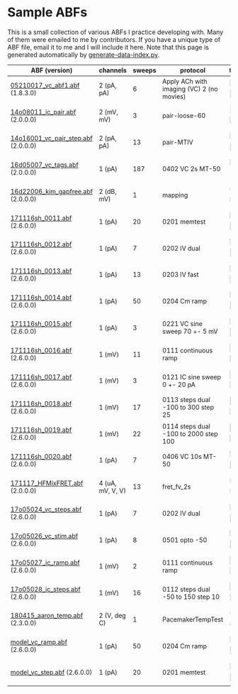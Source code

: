 # Sample ABFs

This is a small collection of various ABFs I practice developing with. Many of them were emailed to me by contributors. If you have a unique type of ABF file, email it to me and I will include it here. Note that this page is generated automatically by [generate-data-index.py](generate-data-index.py).

ABF (version) | channels | sweeps | protocol | thumbnail
---|---|---|---|---
[05210017_vc_abf1.abf](headers/05210017_vc_abf1.md) (1.8.3.0)|2 (pA, pA)|6|Apply ACh with imaging (VC) 2 (no movies)|![headers/05210017_vc_abf1.jpg](headers/05210017_vc_abf1.png)
[14o08011_ic_pair.abf](headers/14o08011_ic_pair.md) (2.0.0.0)|2 (mV, mV)|3|pair-loose-60|![headers/14o08011_ic_pair.jpg](headers/14o08011_ic_pair.png)
[14o16001_vc_pair_step.abf](headers/14o16001_vc_pair_step.md) (2.0.0.0)|2 (pA, pA)|13|pair-MTIV|![headers/14o16001_vc_pair_step.jpg](headers/14o16001_vc_pair_step.png)
[16d05007_vc_tags.abf](headers/16d05007_vc_tags.md) (2.0.0.0)|1 (pA)|187|0402 VC 2s MT-50|![headers/16d05007_vc_tags.jpg](headers/16d05007_vc_tags.png)
[16d22006_kim_gapfree.abf](headers/16d22006_kim_gapfree.md) (2.0.0.0)|2 (dB, mV)|1|mapping|![headers/16d22006_kim_gapfree.jpg](headers/16d22006_kim_gapfree.png)
[171116sh_0011.abf](headers/171116sh_0011.md) (2.6.0.0)|1 (pA)|20|0201 memtest|![headers/171116sh_0011.jpg](headers/171116sh_0011.png)
[171116sh_0012.abf](headers/171116sh_0012.md) (2.6.0.0)|1 (pA)|7|0202 IV dual|![headers/171116sh_0012.jpg](headers/171116sh_0012.png)
[171116sh_0013.abf](headers/171116sh_0013.md) (2.6.0.0)|1 (pA)|13|0203 IV fast|![headers/171116sh_0013.jpg](headers/171116sh_0013.png)
[171116sh_0014.abf](headers/171116sh_0014.md) (2.6.0.0)|1 (pA)|50|0204 Cm ramp|![headers/171116sh_0014.jpg](headers/171116sh_0014.png)
[171116sh_0015.abf](headers/171116sh_0015.md) (2.6.0.0)|1 (pA)|3|0221 VC sine sweep 70 +- 5 mV|![headers/171116sh_0015.jpg](headers/171116sh_0015.png)
[171116sh_0016.abf](headers/171116sh_0016.md) (2.6.0.0)|1 (mV)|11|0111 continuous ramp|![headers/171116sh_0016.jpg](headers/171116sh_0016.png)
[171116sh_0017.abf](headers/171116sh_0017.md) (2.6.0.0)|1 (mV)|3|0121 IC sine sweep 0 +- 20 pA|![headers/171116sh_0017.jpg](headers/171116sh_0017.png)
[171116sh_0018.abf](headers/171116sh_0018.md) (2.6.0.0)|1 (mV)|17|0113 steps dual -100 to 300 step 25|![headers/171116sh_0018.jpg](headers/171116sh_0018.png)
[171116sh_0019.abf](headers/171116sh_0019.md) (2.6.0.0)|1 (mV)|22|0114 steps dual -100 to 2000 step 100|![headers/171116sh_0019.jpg](headers/171116sh_0019.png)
[171116sh_0020.abf](headers/171116sh_0020.md) (2.6.0.0)|1 (pA)|7|0406 VC 10s MT-50|![headers/171116sh_0020.jpg](headers/171116sh_0020.png)
[171117_HFMixFRET.abf](headers/171117_HFMixFRET.md) (2.0.0.0)|4 (uA, mV, V, V)|13|fret_fv_2s|![headers/171117_HFMixFRET.jpg](headers/171117_HFMixFRET.png)
[17o05024_vc_steps.abf](headers/17o05024_vc_steps.md) (2.6.0.0)|1 (pA)|7|0202 IV dual|![headers/17o05024_vc_steps.jpg](headers/17o05024_vc_steps.png)
[17o05026_vc_stim.abf](headers/17o05026_vc_stim.md) (2.6.0.0)|1 (pA)|8|0501 opto -50|![headers/17o05026_vc_stim.jpg](headers/17o05026_vc_stim.png)
[17o05027_ic_ramp.abf](headers/17o05027_ic_ramp.md) (2.6.0.0)|1 (mV)|2|0111 continuous ramp|![headers/17o05027_ic_ramp.jpg](headers/17o05027_ic_ramp.png)
[17o05028_ic_steps.abf](headers/17o05028_ic_steps.md) (2.6.0.0)|1 (mV)|16|0112 steps dual -50 to 150 step 10|![headers/17o05028_ic_steps.jpg](headers/17o05028_ic_steps.png)
[180415_aaron_temp.abf](headers/180415_aaron_temp.md) (2.3.0.0)|2 (V, deg C)|1|PacemakerTempTest|![headers/180415_aaron_temp.jpg](headers/180415_aaron_temp.png)
[model_vc_ramp.abf](headers/model_vc_ramp.md) (2.6.0.0)|1 (pA)|50|0204 Cm ramp|![headers/model_vc_ramp.jpg](headers/model_vc_ramp.png)
[model_vc_step.abf](headers/model_vc_step.md) (2.6.0.0)|1 (pA)|20|0201 memtest|![headers/model_vc_step.jpg](headers/model_vc_step.png)
